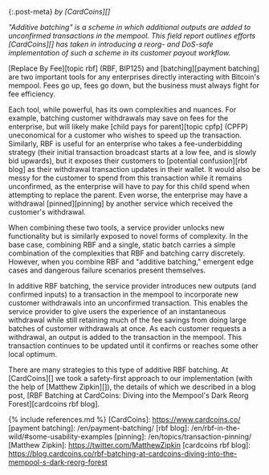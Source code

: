 {:.post-meta}
*by [CardCoins][]*

_"Additive batching" is a scheme in which additional outputs are
added to unconfirmed transactions in the mempool. This field report outlines
efforts [CardCoins][] has taken in introducing a reorg- and DoS-safe implementation
of such a scheme in its customer payout workflow._

[Replace By Fee][topic rbf] (RBF, BIP125) and [batching][payment batching] are
two important tools for any enterprises directly interacting with Bitcoin's
mempool. Fees go up, fees go down, but the business must always fight for fee efficiency.

Each tool, while powerful, has its own complexities and nuances. For example,
batching customer withdrawals may save on fees for the enterprise, but will likely make
[child pays for parent][topic cpfp] (CPFP) uneconomical for a customer who wishes to speed up the transaction.
Similarly, RBF is useful for an enterprise who takes a fee-underbidding strategy
(their initial transaction broadcast starts at a low fee, and is slowly bid
upwards), but it exposes their customers to [potential confusion][rbf blog] as their
withdrawal transaction updates in their wallet. It would also be messy for the
customer to spend from this transaction while it remains unconfirmed, as the
enterprise will have to pay for this child spend when attempting to replace
the parent. Even worse, the enterprise may have a withdrawal [pinned][pinning] by another
service which received the customer's withdrawal.

When combining these two tools, a service provider unlocks new functionality but
is similarly exposed to novel forms of complexity. In the base case, combining
RBF and a single, static batch carries a simple combination of the complexities
that RBF and batching carry discretely. However, when you combine RBF and
"additive batching," emergent edge cases and dangerous failure scenarios present
themselves.

In additive RBF batching, the service provider introduces new outputs (and
confirmed inputs) to a transaction in the mempool to incorporate new customer
withdrawals into an unconfirmed transaction. This enables the service provider
to give
users the experience of an instantaneous withdrawal while still retaining much
of the fee savings from doing large batches of customer withdrawals at once. As
each customer requests a withdrawal, an output is added to the transaction in
the mempool. This transaction continues to be updated until it confirms or
reaches some other local optimum.

There are many strategies to this type of additive RBF batching. At [CardCoins][] we
took a safety-first approach to our implementation (with the help of [Matthew
Zipkin][]), the details of which we described in a blog post, [RBF
Batching at CardCoins: Diving into the Mempool's Dark Reorg Forest][cardcoins
rbf blog].

{% include references.md %}
[CardCoins]: https://www.cardcoins.co/
[payment batching]: /en/payment-batching/
[rbf blog]: /en/rbf-in-the-wild/#some-usability-examples
[pinning]: /en/topics/transaction-pinning/
[Matthew Zipkin]: https://twitter.com/MatthewZipkin
[cardcoins rbf blog]: https://blog.cardcoins.co/rbf-batching-at-cardcoins-diving-into-the-mempool-s-dark-reorg-forest
